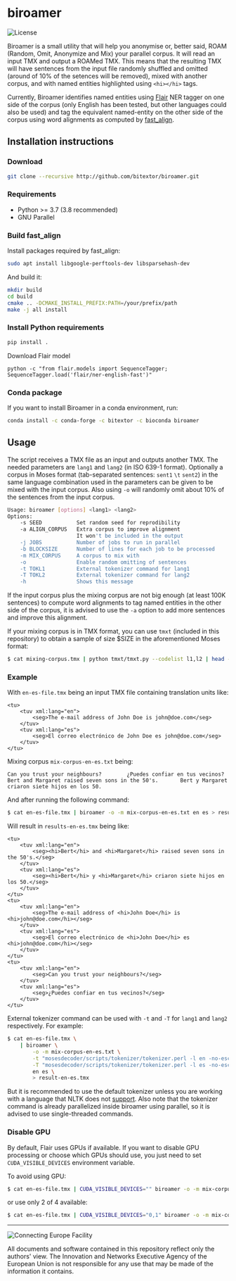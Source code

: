 # biroamer

![License](https://img.shields.io/badge/License-GPLv3-blue.svg)

Biroamer is a small utility that will help you anonymise or, better said, ROAM (Random, Omit, Anonymize and Mix) your parallel corpus. It will read an input TMX and output a ROAMed TMX. This means that the resulting TMX will have sentences from the input file randomly shuffled and omitted (around of 10% of the setences will be removed), mixed with another corpus, and with named entities highlighted using `<hi></hi>` tags.

Currently, Biroamer identifies named entities using [Flair](https://github.com/flairNLP/flair) NER tagger on one side of the corpus (only English has been tested, but other languages could also be used) and tag the equivalent named-entity on the other side of the corpus using word alignments as computed by [fast_align](https://github.com/clab/fast_align).

## Installation instructions

### Download

```bash
git clone --recursive http://github.com/bitextor/biroamer.git
```

### Requirements

* Python >= 3.7  (3.8 recommended)
* GNU Parallel

### Build fast_align

Install packages required by fast_align:

```bash
sudo apt install libgoogle-perftools-dev libsparsehash-dev
```

And build it:

```bash
mkdir build
cd build
cmake .. -DCMAKE_INSTALL_PREFIX:PATH=/your/prefix/path
make -j all install
```

### Install Python requirements

```bash
pip install .
```

Download Flair model
```
python -c "from flair.models import SequenceTagger; SequenceTagger.load('flair/ner-english-fast')"
```

### Conda package

If you want to install Biroamer in a conda environment, run:

```bash
conda install -c conda-forge -c bitextor -c bioconda biroamer
```

## Usage

The script receives a TMX file as an input and outputs another TMX.
The needed parameters are `lang1` and `lang2` (in ISO 639-1 format).
Optionally a corpus in Moses format (tab-separated sentences: `sent1` `\t` `sent2`) in the same language combination used in the parameters can be given to be mixed with the input corpus.
Also using `-o` will randomly omit about 10% of the sentences from the input corpus.

```bash
Usage: biroamer [options] <lang1> <lang2>
Options:
    -s SEED           Set random seed for reprodibility
    -a ALIGN_CORPUS   Extra corpus to improve alignment
                      It won't be included in the output
    -j JOBS           Number of jobs to run in parallel
    -b BLOCKSIZE      Number of lines for each job to be processed
    -m MIX_CORPUS     A corpus to mix with
    -o                Enable random omitting of sentences
    -t TOKL1          External tokenizer command for lang1
    -T TOKL2          External tokenizer command for lang2
    -h                Shows this message
```

If the input corpus plus the mixing corpus are not big enough (at least 100K sentences) to compute word alignments to tag named entities in the other side of the corpus, it is advised to use the `-a` option to add more sentences and improve this alignment.

If your mixing corpus is in TMX format, you can use `tmxt` (included in this repository)
to obtain a sample of size $SIZE in the aforementioned Moses format:

```bash
$ cat mixing-corpus.tmx | python tmxt/tmxt.py --codelist l1,l2 | head -$SIZE > mix-corpus.txt
```

### Example

With `en-es-file.tmx` being an input TMX file containing translation units like:

```text
<tu>
    <tuv xml:lang="en">
        <seg>The e-mail address of John Doe is john@doe.com</seg>
    </tuv>
    <tuv xml:lang="es">
        <seg>El correo electrónico de John Doe es john@doe.com</seg>
    </tuv>
</tu>
```

Mixing corpus `mix-corpus-en-es.txt` being:

```text
Can you trust your neighbours?        ¿Puedes confiar en tus vecinos?
Bert and Margaret raised seven sons in the 50's.       Bert y Margaret criaron siete hijos en los 50.
```

And after running the following command:

```bash
$ cat en-es-file.tmx | biroamer -o -m mix-corpus-en-es.txt en es > result-en-es.tmx
```

Will result in `results-en-es.tmx` being like:

```text
<tu>
    <tuv xml:lang="en">
        <seg><hi>Bert</hi> and <hi>Margaret</hi> raised seven sons in the 50's.</seg>
    </tuv>
    <tuv xml:lang="es">
        <seg><hi>Bert</hi> y <hi>Margaret</hi> criaron siete hijos en los 50.</seg>
    </tuv>
</tu>
<tu>
    <tuv xml:lang="en">
        <seg>The e-mail address of <hi>John Doe</hi> is <hi>john@doe.com</hi></seg>
    </tuv>
    <tuv xml:lang="es">
        <seg>El correo electrónico de <hi>John Doe</hi> es <hi>john@doe.com</hi></seg>
    </tuv>
</tu>
<tu>
    <tuv xml:lang="en">
        <seg>Can you trust your neighbours?</seg>
    </tuv>
    <tuv xml:lang="es">
        <seg>¿Puedes confiar en tus vecinos?</seg>
    </tuv>
</tu>
```

External tokenizer command can be used with `-t` and `-T` for `lang1` and `lang2` respectively.
For example:

```bash
$ cat en-es-file.tmx \
    | biroamer \
        -o -m mix-corpus-en-es.txt \
        -t "mosesdecoder/scripts/tokenizer/tokenizer.perl -l en -no-escape" \
        -T "mosesdecoder/scripts/tokenizer/tokenizer.perl -l es -no-escape" \
        en es \
        > result-en-es.tmx
```

But it is recommended to use the default tokenizer unless you are working with a language that NLTK does not [support](https://raw.githubusercontent.com/nltk/nltk_data/gh-pages/packages/tokenizers/punkt.zip).
Also note that the tokenizer command is already parallelized inside biroamer using parallel, so it is advised to use single-threaded commands.

### Disable GPU
By default, Flair uses GPUs if available.
If you want to disable GPU processing or choose which GPUs should use, you just need to set `CUDA_VISIBLE_DEVICES` environment variable.

To avoid using GPU:
```bash
$ cat en-es-file.tmx | CUDA_VISIBLE_DEVICES="" biroamer -o -m mix-corpus-en-es.txt en es > result-en-es.tmx
```

or use only 2 of 4 available:
```bash
$ cat en-es-file.tmx | CUDA_VISIBLE_DEVICES="0,1" biroamer -o -m mix-corpus-en-es.txt en es > result-en-es.tmx
```

___

![Connecting Europe Facility](https://www.paracrawl.eu/images/logo_en_cef273x39.png)

All documents and software contained in this repository reflect only the authors' view. The Innovation and Networks Executive Agency of the European Union is not responsible for any use that may be made of the information it contains.
